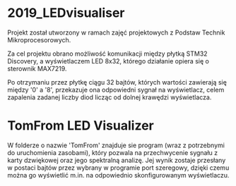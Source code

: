 # 2019_LEDvisualiser

Projekt został utworzony w ramach zajęć projektowych
z Podstaw Technik Mikroprocesorowych.  
  
Za cel projektu obrano możliwość komunikacji między płytką
STM32 Discovery, a wyświetlaczem LED 8x32, którego działanie
opiera się o sterownik MAX7219.  
  
Po otrzymaniu przez płytkę ciągu 32 bajtów, których wartości zawierają
się między '0' a '8', przekazuje ona odpowiedni sygnał na wyświetlacz,
celem zapalenia zadanej liczby diod licząc od dolnej krawędzi
wyświetlacza.

# TomFrom LED Visualizer  
  
W folderze o nazwie 'TomFrom' znajduje sie program (wraz z potrzebnymi
do uruchomienia zasobami), który pozwala na przechwycenie sygnału
z karty dzwiękowej oraz jego spektralną analizę. Jej wynik zostaje
przesłany w postaci bajtów przez wybrany w programie port szeregowy,
dzięki czemu można go wyświetlić m.in. na odpowiednio skonfigurowanym
wyświetlaczu.
